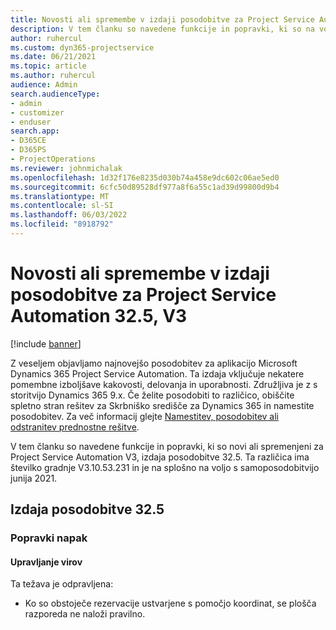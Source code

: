 ```yaml
---
title: Novosti ali spremembe v izdaji posodobitve za Project Service Automation 32.5, V3
description: V tem članku so navedene funkcije in popravki, ki so na voljo za Project Service Automation V3, izdaja posodobitve 32.5.
author: ruhercul
ms.custom: dyn365-projectservice
ms.date: 06/21/2021
ms.topic: article
ms.author: ruhercul
audience: Admin
search.audienceType:
- admin
- customizer
- enduser
search.app:
- D365CE
- D365PS
- ProjectOperations
ms.reviewer: johnmichalak
ms.openlocfilehash: 1d32f176e8235d030b74a458e9dc602c06ae5ed0
ms.sourcegitcommit: 6cfc50d89528df977a8f6a55c1ad39d99800d9b4
ms.translationtype: MT
ms.contentlocale: sl-SI
ms.lasthandoff: 06/03/2022
ms.locfileid: "8918792"
---
```

# <a name="whats-new-or-changed-in-project-service-automation-update-release-325-v3"></a>Novosti ali spremembe v izdaji posodobitve za Project Service Automation 32.5, V3

[!include [banner](../includes/psa-now-project-operations.md)]

Z veseljem objavljamo najnovejšo posodobitev za aplikacijo Microsoft Dynamics 365 Project Service Automation. Ta izdaja vključuje nekatere pomembne izboljšave kakovosti, delovanja in uporabnosti. Združljiva je z s storitvijo Dynamics 365 9.x. Če želite posodobiti to različico, obiščite spletno stran rešitev za Skrbniško središče za Dynamics 365 in namestite posodobitev. Za več informacij glejte [Namestitev, posodobitev ali odstranitev prednostne rešitve](/power-platform/admin/install-remove-preferred-solution).

V tem članku so navedene funkcije in popravki, ki so novi ali spremenjeni za Project Service Automation V3, izdaja posodobitve 32.5. Ta različica ima številko gradnje V3.10.53.231 in je na splošno na voljo s samoposodobitvijo junija 2021.

## <a name="update-release-325"></a>Izdaja posodobitve 32.5

### <a name="bug-fixes"></a>Popravki napak

#### <a name="resource-management"></a>Upravljanje virov

Ta težava je odpravljena:

- Ko so obstoječe rezervacije ustvarjene s pomočjo koordinat, se plošča razporeda ne naloži pravilno.

